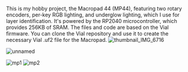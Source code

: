 This is my hobby project, the Macropad 44 (MP44), featuring two rotary encoders, per-key RGB lighting, and underglow lighting, which I use for layer identification. It's powered by the RP2040 microcontroller, which provides 256KB of SRAM.
The files and code are based on the Vial firmware. You can clone the Vial repository and use it to create the necessary Vial .uf2 file for the Macropad.
![thumbnail_IMG_6716](https://github.com/user-attachments/assets/da26414c-b161-47b4-8911-7d0db79847ae)

![unnamed](https://github.com/user-attachments/assets/03ff8488-cb71-4ba5-9b2a-a95d9ce6b4a0)

![mp1](https://github.com/user-attachments/assets/568114bc-fb5b-4477-a09e-8d6f1cf08f56)
![mp2](https://github.com/user-attachments/assets/c7dde0da-3231-4021-9958-ac42a7ef21c7)
